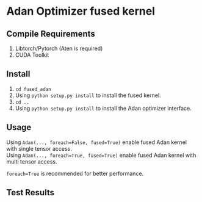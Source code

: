 # Adan Optimizer fused kernel

## Compile Requirements
1. Libtorch/Pytorch (Aten is required)
2. CUDA Toolkit

## Install
1. `cd fused_adan`
2. Using `python setup.py install` to install the fused kernel.
3. `cd ..` 
4. Using `python setup.py install` to install the Adan optimizer interface.

## Usage
Using `Adan(..., foreach=False, fused=True)` enable fused Adan kernel with single tensor access.  
Using `Adan(..., foreach=True, fused=True)` enable fused Adan kernel with multi tensor access.

`foreach=True` is recommended for better performance.

<!-- ## File Structure
```
fused_adan
├── include // fused kernel header files
├── README.md 
├── fused_adan_kernel.cu // single tensor fused kernel source files
├── multi_tensor_adan_kernel.cu // multi tensor fused kernel source files
├── pybind.cpp // pybind11 interface
└── setup.py
``` -->


## Test Results